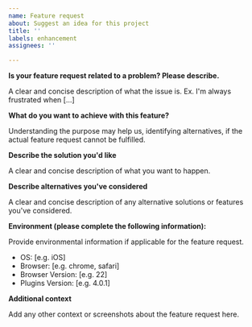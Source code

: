 ```yaml
---
name: Feature request
about: Suggest an idea for this project
title: ''
labels: enhancement
assignees: ''

---
```


**Is your feature request related to a problem? Please describe.**

A clear and concise description of what the issue is. Ex. I'm always frustrated when [...]

**What do you want to achieve with this feature?**

Understanding the purpose may help us, identifying alternatives, if the actual feature request cannot be fulfilled.

**Describe the solution you'd like**

A clear and concise description of what you want to happen.

**Describe alternatives you've considered**

A clear and concise description of any alternative solutions or features you've considered.

**Environment (please complete the following information):**

Provide environmental information if applicable for the feature request.

 - OS: [e.g. iOS]
 - Browser: [e.g. chrome, safari]
 - Browser Version: [e.g. 22]
 - Plugins Version: [e.g. 4.0.1]

**Additional context**

Add any other context or screenshots about the feature request here.
